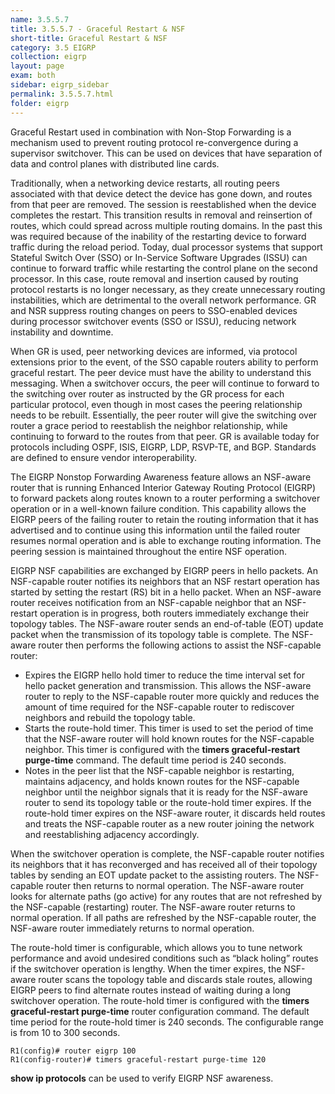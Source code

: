 ```yaml
---
name: 3.5.5.7
title: 3.5.5.7 - Graceful Restart & NSF
short-title: Graceful Restart & NSF
category: 3.5 EIGRP
collection: eigrp
layout: page
exam: both
sidebar: eigrp_sidebar
permalink: 3.5.5.7.html
folder: eigrp
---
```

Graceful Restart used in combination with Non-Stop Forwarding is a mechanism used to prevent routing protocol re-convergence during a supervisor switchover.  This can be used on devices that have separation of data and control planes with distributed line cards.

Traditionally, when a networking device restarts, all routing peers associated with that device detect the device has gone down, and routes from that peer are removed. The session is reestablished when the device completes the restart. This transition results in removal and reinsertion of routes, which could spread across multiple routing domains. In the past this was required because of the inability of the restarting device to forward traffic during the reload period. Today, dual processor systems that support Stateful Switch Over (SSO) or In-Service Software Upgrades (ISSU) can continue to forward traffic while restarting the control plane on the second processor. In this case, route removal and insertion caused by routing protocol restarts is no longer necessary, as they create unnecessary routing instabilities, which are detrimental to the overall network performance. GR and NSR suppress routing changes on peers to SSO-enabled devices during processor switchover events (SSO or ISSU), reducing network instability and downtime.

When GR is used, peer networking devices are informed, via protocol extensions prior to the event, of the SSO capable routers ability to perform graceful restart. The peer device must have the ability to understand this messaging. When a switchover occurs, the peer will continue to forward to the switching over router as instructed by the GR process for each particular protocol, even though in most cases the peering relationship needs to be rebuilt. Essentially, the peer router will give the switching over router a grace period to reestablish the neighbor relationship, while continuing to forward to the routes from that peer. GR is available today for protocols including OSPF, ISIS, EIGRP, LDP, RSVP-TE, and BGP. Standards are defined to ensure vendor interoperability.

The EIGRP Nonstop Forwarding Awareness feature allows an NSF-aware router that is running Enhanced Interior Gateway Routing Protocol (EIGRP) to forward packets along routes known to a router performing a switchover operation or in a well-known failure condition. This capability allows the EIGRP peers of the failing router to retain the routing information that it has advertised and to continue using this information until the failed router resumes normal operation and is able to exchange routing information. The peering session is maintained throughout the entire NSF operation.

EIGRP NSF capabilities are exchanged by EIGRP peers in hello packets. An NSF-capable router notifies its neighbors that an NSF restart operation has started by setting the restart (RS) bit in a hello packet. When an NSF-aware router receives notification from an NSF-capable neighbor that an NSF-restart operation is in progress, both routers immediately exchange their topology tables. The NSF-aware router sends an end-of-table (EOT) update packet when the transmission of its topology table is complete. The NSF-aware router then performs the following actions to assist the NSF-capable router:
- Expires the EIGRP hello hold timer to reduce the time interval set for hello packet generation and transmission. This allows the NSF-aware router to reply to the NSF-capable router more quickly and reduces the amount of time required for the NSF-capable router to rediscover neighbors and rebuild the topology table.
- Starts the route-hold timer. This timer is used to set the period of time that the NSF-aware router will hold known routes for the NSF-capable neighbor. This timer is configured with the **timers graceful-restart purge-time** command. The default time period is 240 seconds.
- Notes in the peer list that the NSF-capable neighbor is restarting, maintains adjacency, and holds known routes for the NSF-capable neighbor until the neighbor signals that it is ready for the NSF-aware router to send its topology table or the route-hold timer expires. If the route-hold timer expires on the NSF-aware router, it discards held routes and treats the NSF-capable router as a new router joining the network and reestablishing adjacency accordingly.

When the switchover operation is complete, the NSF-capable router notifies its neighbors that it has reconverged and has received all of their topology tables by sending an EOT update packet to the assisting routers. The NSF-capable router then returns to normal operation. The NSF-aware router looks for alternate paths (go active) for any routes that are not refreshed by the NSF-capable (restarting) router. The NSF-aware router returns to normal operation. If all paths are refreshed by the NSF-capable router, the NSF-aware router immediately returns to normal operation.

The route-hold timer is configurable, which allows you to tune network performance and avoid undesired conditions such as “black holing” routes if the switchover operation is lengthy. When the timer expires, the NSF-aware router scans the topology table and discards stale routes, allowing EIGRP peers to find alternate routes instead of waiting during a long switchover operation.
The route-hold timer is configured with the **timers graceful-restart purge-time** router configuration command. The default time period for the route-hold timer is 240 seconds. The configurable range is from 10 to 300 seconds.
```
R1(config)# router eigrp 100
R1(config-router)# timers graceful-restart purge-time 120
```

**show ip protocols** can be used to verify EIGRP NSF awareness.

